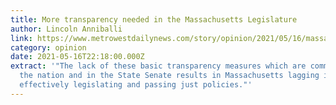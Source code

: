 ```yaml
---
title: More transparency needed in the Massachusetts Legislature
author: Lincoln Anniballi
link: https://www.metrowestdailynews.com/story/opinion/2021/05/16/massachusetts-has-received-failing-scores-its-lack-openness/4995462001/
category: opinion
date: 2021-05-16T22:18:00.000Z
extract: '"The lack of these basic transparency measures which are common across
  the nation and in the State Senate results in Massachusetts lagging in
  effectively legislating and passing just policies."'
---
```

